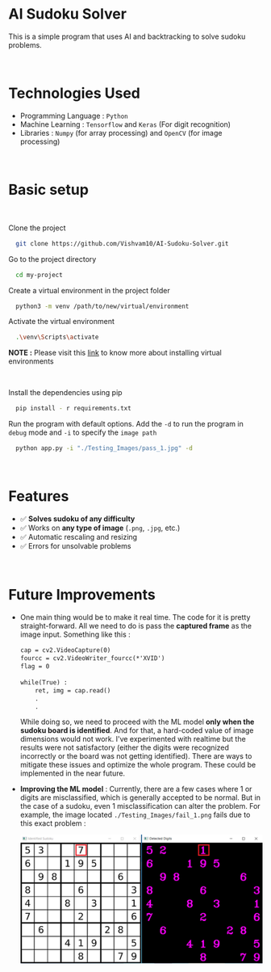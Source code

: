 # AI Sudoku Solver

This is a simple program that uses AI and backtracking to solve sudoku problems.

<br>

# Technologies Used

- Programming Language : `Python`
- Machine Learning : `Tensorflow` and `Keras` (For digit recognition)
- Libraries : `Numpy` (for array processing) and `OpenCV` (for image processing)

<br>

# Basic setup

<br>

Clone the project
```bash
  git clone https://github.com/Vishvam10/AI-Sudoku-Solver.git
```

Go to the project directory
```bash
  cd my-project
```

Create a virtual environment in the project folder

```bash
  python3 -m venv /path/to/new/virtual/environment
```

Activate the virtual environment
```bash
  .\venv\Scripts\activate
```

**NOTE :** Please visit this [link](https://www.geeksforgeeks.org/creating-python-virtual-environment-windows-linux/) to know more about installing virtual environments

<br>

Install the dependencies using pip
```bash
  pip install - r requirements.txt
```

Run the program with default options. Add the `-d` to run the program in `debug` mode and `-i` to specify the `image path`  
```bash
  python app.py -i "./Testing_Images/pass_1.jpg" -d
```

<br>

# Features 

- ✅ **Solves sudoku of any difficulty**
- ✅ Works on **any type of image** (`.png`, `.jpg`, etc.)
- ✅ Automatic rescaling and resizing 
- ✅ Errors for unsolvable problems

<br>

# Future Improvements 

- One main thing would be to make it real time. The code for it is pretty straight-forward. All we need to do is pass the **captured frame** as the image input. Something like this :

  ```
  cap = cv2.VideoCapture(0)
  fourcc = cv2.VideoWriter_fourcc(*'XVID')
  flag = 0

  while(True) :
      ret, img = cap.read()
      .
      .

  ```


  While doing so, we need to proceed with the ML model **only when the sudoku board is identified**. And for that, a hard-coded value of image dimensions would not work. I've experimented with realtime but the results were not satisfactory (either the digits were recognized incorrectly or the board was not getting identified). There are ways to mitigate these issues and optimize the whole program. These could be implemented in the near future. 

- **Improving the ML model** : Currently, there are a few cases where 1 or digits are misclassified, which is generally accepted to be normal. But in the case of a sudoku, even 1 misclassification can alter the problem. For example, the image located `./Testing_Images/fail_1.png` fails due to this exact problem :

  ![Misclassification Problem](./misclassification_example.png)